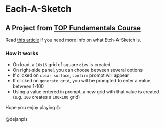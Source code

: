 # Each-A-Sketch 

## A Project from <a href="https://www.theodinproject.com/lessons/foundations-etch-a-sketch#project-solution">TOP Fundamentals Course</a>

Read <a href="https://en.wikipedia.org/wiki/Etch_A_Sketch">this article</a> if you need more info on what Etch-A-Sketch is.

### How it works

* On load, a ```16x16``` grid of square ```div```s is created
* On right-side panel, you can choose between several options
* If clicked on ```clear surface```, ```confirm``` prompt will appear
* If clicked on ```generate grid```, you will be prompted to enter a value between 1-100
* Using a value entered in prompt, a new grid with that value is created (e.g. ```100``` creates a ```100x100``` grid)

Hope you enjoy playing :+1:

@dejanpls
